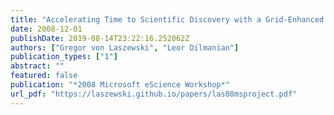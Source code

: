 ```yaml
---
title: "Accelerating Time to Scientific Discovery with a Grid-Enhanced Microsoft Project"
date: 2008-12-01
publishDate: 2019-08-14T23:22:16.252062Z
authors: ["Gregor von Laszewski", "Leor Dilmanian"]
publication_types: ["1"]
abstract: ""
featured: false
publication: "*2008 Microsoft eScience Workshop*"
url_pdf: "https://laszewski.github.io/papers/las08msproject.pdf"
---
```


